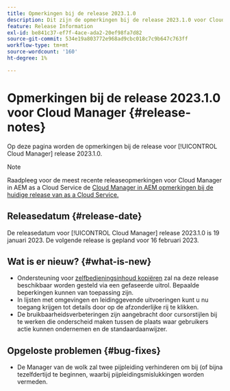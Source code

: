 ```yaml
---
title: Opmerkingen bij de release 2023.1.0
description: Dit zijn de opmerkingen bij de release 2023.1.0 voor Cloud Manager.
feature: Release Information
exl-id: be841c37-ef7f-4ace-ada2-20ef98fa7d82
source-git-commit: 534e19a803772e968ad9cbc018c7c9b647c763ff
workflow-type: tm+mt
source-wordcount: '160'
ht-degree: 1%

---
```


# Opmerkingen bij de release 2023.1.0 voor Cloud Manager {#release-notes}

Op deze pagina worden de opmerkingen bij de release voor [!UICONTROL Cloud Manager] release 2023.1.0.

>[!NOTE]
>
>Raadpleeg voor de meest recente releaseopmerkingen voor Cloud Manager in AEM as a Cloud Service de [Cloud Manager in AEM opmerkingen bij de huidige release van as a Cloud Service.](https://experienceleague.adobe.com/docs/experience-manager-cloud-service/content/implementing/using-cloud-manager/release-notes-cloud-manager/release-notes-cm-current.html)

## Releasedatum {#release-date}

De releasedatum voor [!UICONTROL Cloud Manager] release 2023.1.0 is 19 januari 2023. De volgende release is gepland voor 16 februari 2023.

## Wat is er nieuw? {#what-is-new}

* Ondersteuning voor [zelfbedieningsinhoud kopiëren](/help/using/content-copy.md) zal na deze release beschikbaar worden gesteld via een gefaseerde uitrol. Bepaalde beperkingen kunnen van toepassing zijn.
* In lijsten met omgevingen en leidinggevende uitvoeringen kunt u nu toegang krijgen tot details door op de afzonderlijke rij te klikken.
* De bruikbaarheidsverbeteringen zijn aangebracht door cursorstijlen bij te werken die onderscheid maken tussen de plaats waar gebruikers actie kunnen ondernemen en de standaardaanwijzer.

## Opgeloste problemen {#bug-fixes}

* De Manager van de wolk zal twee pijpleiding verhinderen om bij (of bijna tezelfdertijd te beginnen, waarbij pijpleidingsmislukkingen worden vermeden.
